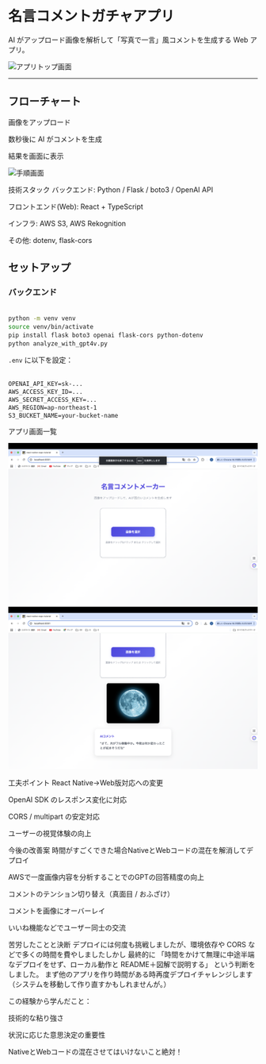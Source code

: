 # 名言コメントガチャアプリ
AI がアップロード画像を解析して「写真で一言」風コメントを生成する Web アプリ。

![アプリトップ画面](images/top_screenshot1.png)

---

## フローチャート

画像をアップロード

数秒後に AI がコメントを生成

結果を画面に表示 

![手順画面](images/tezyunn_screenshot1.png)


技術スタック
バックエンド: Python / Flask / boto3 / OpenAI API

フロントエンド(Web): React + TypeScript

インフラ: AWS S3, AWS Rekognition

その他: dotenv, flask-cors


## セットアップ

### バックエンド

```bash

python -m venv venv
source venv/bin/activate
pip install flask boto3 openai flask-cors python-dotenv
python analyze_with_gpt4v.py
```

`.env` に以下を設定：

```env

OPENAI_API_KEY=sk-...
AWS_ACCESS_KEY_ID=...
AWS_SECRET_ACCESS_KEY=...
AWS_REGION=ap-northeast-1
S3_BUCKET_NAME=your-bucket-name
```
アプリ画面一覧

![選択画面](images/senntaku_screenshot1.png)
![結果画面](images/kekka_screenshot1.png)

工夫ポイント
React Native→Web版対応への変更

OpenAI SDK のレスポンス変化に対応

CORS / multipart の安定対応

ユーザーの視覚体験の向上

今後の改善案
時間がすごくできた場合NativeとWebコードの混在を解消してデプロイ

AWSで一度画像内容を分析することでのGPTの回答精度の向上

コメントのテンション切り替え（真面目 / おふざけ）

コメントを画像にオーバーレイ

いいね機能などでユーザー同士の交流

苦労したことと決断
デプロイには何度も挑戦しましたが、環境依存や CORS などで多くの時間を費やしましたしかし
最終的に 「時間をかけて無理に中途半端なデプロイをせず、ローカル動作と README＋図解で説明する」 という判断をしました。
まず他のアプリを作り時間がある時再度デプロイチャレンジします（システムを移動して作り直すかもしれませんが。）

この経験から学んだこと：

技術的な粘り強さ

状況に応じた意思決定の重要性

NativeとWebコードの混在させてはいけないこと絶対！



